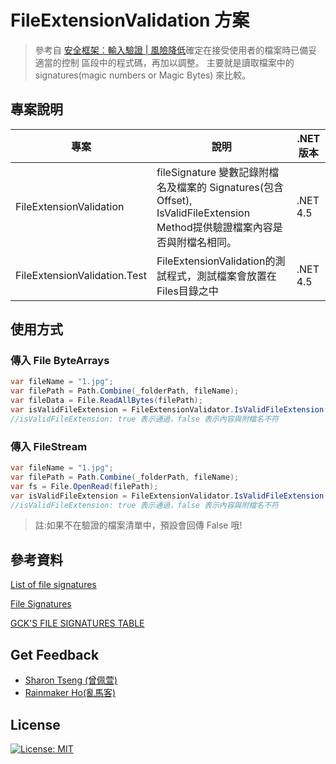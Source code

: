 # FileExtensionValidation 方案
> 參考自 [安全框架︰輸入驗證 | 風險降低](https://docs.microsoft.com/zh-tw/azure/security/develop/threat-modeling-tool-input-validation)確定在接受使用者的檔案時已備妥適當的控制 區段中的程式碼，再加以調整。
主要就是讀取檔案中的 signatures(magic numbers or Magic Bytes) 來比較。


## 專案說明
|專案|說明|.NET版本|
|---|---|---|
|FileExtensionValidation| fileSignature 變數記錄附檔名及檔案的 Signatures(包含Offset), IsValidFileExtension Method提供驗證檔案內容是否與附檔名相同。|.NET 4.5|
|FileExtensionValidation.Test|FileExtensionValidation的測試程式，測試檔案會放置在Files目錄之中|.NET 4.5|

## 使用方式

### 傳入 File ByteArrays

```csharp
var fileName = "1.jpg";
var filePath = Path.Combine(_folderPath, fileName);
var fileData = File.ReadAllBytes(filePath);
var isValidFileExtension = FileExtensionValidator.IsValidFileExtension(fileName, fileData, null);
//isValidFileExtension: true 表示通過，false 表示內容與附檔名不符
```

### 傳入 FileStream

```csharp
var fileName = "1.jpg";
var filePath = Path.Combine(_folderPath, fileName);
var fs = File.OpenRead(filePath);
var isValidFileExtension = FileExtensionValidator.IsValidFileExtension(fileName, fs, null);
//isValidFileExtension: true 表示通過，false 表示內容與附檔名不符
```

>註:如果不在驗證的檔案清單中，預設會回傳 False 哦!

## 參考資料
[List of file signatures](https://en.wikipedia.org/wiki/List_of_file_signatures)

[File Signatures](https://www.filesignatures.net/index.php)

[GCK'S FILE SIGNATURES TABLE](https://www.garykessler.net/library/file_sigs.html)

## Get Feedback
- [Sharon Tseng (曾佩萱)](mailto:sharon_tseng@gss.com.tw)
- [Rainmaker Ho(亂馬客)](mailto:rainmaker_ho@gss.com.tw)

## License
[![License: MIT](https://img.shields.io/badge/License-MIT-yellow.svg)](https://opensource.org/licenses/MIT)
